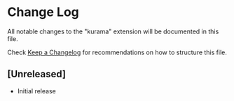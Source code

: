 # Change Log
All notable changes to the "kurama" extension will be documented in this file.

Check [Keep a Changelog](http://keepachangelog.com/) for recommendations on how to structure this file.

## [Unreleased]
- Initial release
